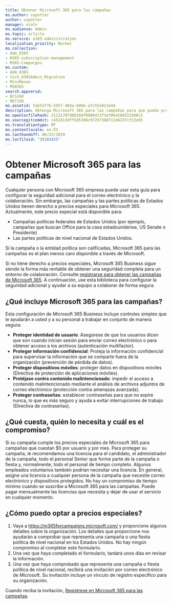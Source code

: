 ```yaml
---
title: Obtener Microsoft 365 para las campañas
ms.author: supotter
author: supotter
manager: scotv
ms.audience: Admin
ms.topic: article
ms.service: o365-administration
localization_priority: Normal
ms.collection:
- Adm_O365
- M365-subscription-management
- M365-Campaigns
ms.custom:
- Adm_O365
- Core_O365Admin_Migration
- MiniMaven
- MSB365
search.appverid:
- BCS160
- MET150
ms.assetid: 5abfef7b-5957-484a-b06b-a7c55e013e44
description: Obtenga Microsoft 365 para las campañas para que pueda proteger su campaña de las amenazas de Cybersecurity contra el correo electrónico, los datos y las comunicaciones.
ms.openlocfilehash: 21131707d88168f8886472f3ef0b42603229d8c5
ms.sourcegitcommit: c452413dff5d5388c9725f38871246237c313e65
ms.translationtype: MT
ms.contentlocale: es-ES
ms.lasthandoff: 06/22/2019
ms.locfileid: "35183425"
---
```

# <a name="get-microsoft-365-for-campaigns"></a>Obtener Microsoft 365 para las campañas

Cualquier persona con Microsoft 365 empresa puede usar esta guía para configurar la seguridad adicional para el correo electrónico y la colaboración. Sin embargo, las campañas y las partes políticas de Estados Unidos tienen derecho a precios especiales para Microsoft 365. Actualmente, este precio especial está disponible para:
- Campañas políticas federales de Estados Unidos (por ejemplo, campañas que buscan Office para la casa estadounidense, US Senate o Presidente)
- Las partes políticas de nivel nacional de Estados Unidos.

Si la campaña o la entidad política son calificadas, Microsoft 365 para las campañas es el plan menos caro disponible a través de Microsoft.  

Si no tiene derecho a precios especiales, Microsoft 365 Business sigue siendo la forma más rentable de obtener una seguridad completa para un entorno de colaboración. Consulte [registrarse para obtener las campañas de Microsoft 365](m365-campaigns-sign-up.md). A continuación, use esta biblioteca para configurar la seguridad adicional y ayudar a su equipo a colaborar de forma segura. 

## <a name="what-does-microsoft-365-for-campaigns-include"></a>¿Qué incluye Microsoft 365 para las campañas?
Esta configuración de Microsoft 365 Business incluye controles simples que le ayudarán a usted y a su personal a trabajar en conjunto de manera segura: 
- **Proteger identidad de usuario**: Asegúrese de que los usuarios dicen que son cuando inician sesión para enviar correo electrónico o para obtener acceso a los archivos (autenticación multifactor).
- **Proteger información confidencial**: Proteja la información confidencial para supervisar la información que se comparte fuera de la organización (prevención de pérdida de datos).
- **Proteger dispositivos móviles**: proteger datos en dispositivos móviles (Directiva de protección de aplicaciones móviles).
- **Protéjase contra contenido malintencionado**: impedir el acceso a contenido malintencionado mediante el análisis de archivos adjuntos de correo electrónico (protección contra amenazas avanzada).
- **Proteger contraseñas**: establecer contraseñas para que no expire nunca, lo que es más seguro y ayuda a evitar interrupciones de trabajo (Directiva de contraseñas). 


## <a name="what-does-it-cost-who-needs-it-and-what-is-the-commitment"></a>¿Qué cuesta, quién lo necesita y cuál es el compromiso?
Si su campaña cumple los precios especiales de Microsoft 365 para campañas que cuestan $5 por usuario y por mes. Para proteger su campaña, le recomendamos una licencia para el candidato, el administrador de la campaña, todo el personal Senior que forme parte de la campaña o fiesta y, normalmente, todo el personal de tiempo completo. Algunos empleados voluntarios también podrían necesitar una licencia. En general, asigne una licencia a cualquier persona de la campaña que necesite correo electrónico y dispositivos protegidos.
No hay un compromiso de tiempo mínimo cuando se suscribe a Microsoft 365 para las campañas. Puede pagar mensualmente las licencias que necesita y dejar de usar el servicio en cualquier momento.

## <a name="how-do-i-qualify-for-special-pricing"></a>¿Cómo puedo optar a precios especiales?

1. Vaya a https://m365forcampaigns.microsoft.com/ y proporcione algunos detalles sobre la organización. Los detalles que proporcione nos ayudarán a comprobar que representa una campaña o una fiesta política de nivel nacional en los Estados Unidos. No hay ningún compromiso al completar este formulario. 
2. Una vez que haya completado el formulario, tardará unos días en revisar la información. 
3. Una vez que haya comprobado que representa una campaña o fiesta política de nivel nacional, recibirá una invitación por correo electrónico de Microsoft. Su invitación incluye un vínculo de registro específico para su organización. 

Cuando reciba la invitación, [Regístrese en Microsoft 365 para las campañas](m365-campaigns-sign-up.md).


